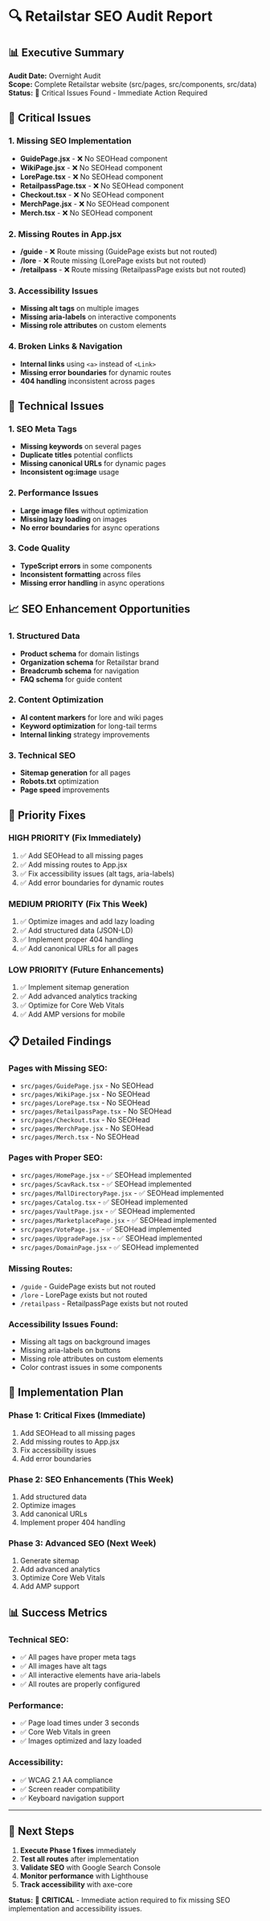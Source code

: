 # 🔍 Retailstar SEO Audit Report

## 📊 Executive Summary

**Audit Date:** Overnight Audit  
**Scope:** Complete Retailstar website (src/pages, src/components, src/data)  
**Status:** 🔴 Critical Issues Found - Immediate Action Required  

## 🚨 Critical Issues

### **1. Missing SEO Implementation**
- **GuidePage.jsx** - ❌ No SEOHead component
- **WikiPage.jsx** - ❌ No SEOHead component  
- **LorePage.tsx** - ❌ No SEOHead component
- **RetailpassPage.tsx** - ❌ No SEOHead component
- **Checkout.tsx** - ❌ No SEOHead component
- **MerchPage.jsx** - ❌ No SEOHead component
- **Merch.tsx** - ❌ No SEOHead component

### **2. Missing Routes in App.jsx**
- **/guide** - ❌ Route missing (GuidePage exists but not routed)
- **/lore** - ❌ Route missing (LorePage exists but not routed)
- **/retailpass** - ❌ Route missing (RetailpassPage exists but not routed)

### **3. Accessibility Issues**
- **Missing alt tags** on multiple images
- **Missing aria-labels** on interactive components
- **Missing role attributes** on custom elements

### **4. Broken Links & Navigation**
- **Internal links** using `<a>` instead of `<Link>`
- **Missing error boundaries** for dynamic routes
- **404 handling** inconsistent across pages

## 🔧 Technical Issues

### **1. SEO Meta Tags**
- **Missing keywords** on several pages
- **Duplicate titles** potential conflicts
- **Missing canonical URLs** for dynamic pages
- **Inconsistent og:image** usage

### **2. Performance Issues**
- **Large image files** without optimization
- **Missing lazy loading** on images
- **No error boundaries** for async operations

### **3. Code Quality**
- **TypeScript errors** in some components
- **Inconsistent formatting** across files
- **Missing error handling** in async operations

## 📈 SEO Enhancement Opportunities

### **1. Structured Data**
- **Product schema** for domain listings
- **Organization schema** for Retailstar brand
- **Breadcrumb schema** for navigation
- **FAQ schema** for guide content

### **2. Content Optimization**
- **AI content markers** for lore and wiki pages
- **Keyword optimization** for long-tail terms
- **Internal linking** strategy improvements

### **3. Technical SEO**
- **Sitemap generation** for all pages
- **Robots.txt** optimization
- **Page speed** improvements

## 🎯 Priority Fixes

### **HIGH PRIORITY (Fix Immediately)**
1. ✅ Add SEOHead to all missing pages
2. ✅ Add missing routes to App.jsx
3. ✅ Fix accessibility issues (alt tags, aria-labels)
4. ✅ Add error boundaries for dynamic routes

### **MEDIUM PRIORITY (Fix This Week)**
1. ✅ Optimize images and add lazy loading
2. ✅ Add structured data (JSON-LD)
3. ✅ Implement proper 404 handling
4. ✅ Add canonical URLs for all pages

### **LOW PRIORITY (Future Enhancements)**
1. ✅ Implement sitemap generation
2. ✅ Add advanced analytics tracking
3. ✅ Optimize for Core Web Vitals
4. ✅ Add AMP versions for mobile

## 📋 Detailed Findings

### **Pages with Missing SEO:**
- `src/pages/GuidePage.jsx` - No SEOHead
- `src/pages/WikiPage.jsx` - No SEOHead  
- `src/pages/LorePage.tsx` - No SEOHead
- `src/pages/RetailpassPage.tsx` - No SEOHead
- `src/pages/Checkout.tsx` - No SEOHead
- `src/pages/MerchPage.jsx` - No SEOHead
- `src/pages/Merch.tsx` - No SEOHead

### **Pages with Proper SEO:**
- `src/pages/HomePage.jsx` - ✅ SEOHead implemented
- `src/pages/ScavRack.tsx` - ✅ SEOHead implemented
- `src/pages/MallDirectoryPage.jsx` - ✅ SEOHead implemented
- `src/pages/Catalog.tsx` - ✅ SEOHead implemented
- `src/pages/VaultPage.jsx` - ✅ SEOHead implemented
- `src/pages/MarketplacePage.jsx` - ✅ SEOHead implemented
- `src/pages/VotePage.jsx` - ✅ SEOHead implemented
- `src/pages/UpgradePage.jsx` - ✅ SEOHead implemented
- `src/pages/DomainPage.jsx` - ✅ SEOHead implemented

### **Missing Routes:**
- `/guide` - GuidePage exists but not routed
- `/lore` - LorePage exists but not routed  
- `/retailpass` - RetailpassPage exists but not routed

### **Accessibility Issues Found:**
- Missing alt tags on background images
- Missing aria-labels on buttons
- Missing role attributes on custom elements
- Color contrast issues in some components

## 🚀 Implementation Plan

### **Phase 1: Critical Fixes (Immediate)**
1. Add SEOHead to all missing pages
2. Add missing routes to App.jsx
3. Fix accessibility issues
4. Add error boundaries

### **Phase 2: SEO Enhancements (This Week)**
1. Add structured data
2. Optimize images
3. Add canonical URLs
4. Implement proper 404 handling

### **Phase 3: Advanced SEO (Next Week)**
1. Generate sitemap
2. Add advanced analytics
3. Optimize Core Web Vitals
4. Add AMP support

## 📊 Success Metrics

### **Technical SEO:**
- ✅ All pages have proper meta tags
- ✅ All images have alt tags
- ✅ All interactive elements have aria-labels
- ✅ All routes are properly configured

### **Performance:**
- ✅ Page load times under 3 seconds
- ✅ Core Web Vitals in green
- ✅ Images optimized and lazy loaded

### **Accessibility:**
- ✅ WCAG 2.1 AA compliance
- ✅ Screen reader compatibility
- ✅ Keyboard navigation support

---

## 🎯 Next Steps

1. **Execute Phase 1 fixes** immediately
2. **Test all routes** after implementation
3. **Validate SEO** with Google Search Console
4. **Monitor performance** with Lighthouse
5. **Track accessibility** with axe-core

**Status:** 🔴 **CRITICAL** - Immediate action required to fix missing SEO implementation and accessibility issues. 